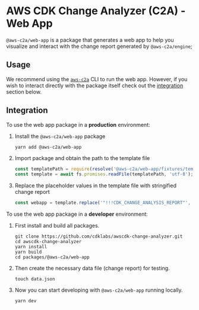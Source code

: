 # AWS CDK Change Analyzer (C2A) - Web App

`@aws-c2a/web-app` is a package that generates a web app to help you visualize and
interact with the change report generated by `@aws-c2a/engine`;

## Usage

We recommend using the [`aws-c2a`](https://npmjs.com/package/aws-c2a) CLI to run the
web app. However, if you wish to interact directly with the package itself check
out the [integration](#integration) section below.

## Integration 

To use the web app package in a **production** environment:

1. Install the `@aws-c2a/web-app` package
    ```
    yarn add @aws-c2a/web-app
    ```

2. Import package and obtain the path to the template file
    ```ts
    const templatePath = require(resolve('@aws-c2a/web-app/fixtures/template.index.html'));
    const template = await fs.promises.readFile(templatePath, 'utf-8');
    ```

3. Replace the placeholder values in the template file with stringified change report
    ```ts
    const webapp = template.replace('"!!!CDK_CHANGE_ANALYSIS_REPORT"', report);
    ```

To use the web app package in a **developer** environment:

1. First install and build all packages.
    ```
    git clone https://github.com/cdklabs/awscdk-change-analyzer.git
    cd awscdk-change-analyzer
    yarn install
    yarn build
    cd packages/@aws-c2a/web-app
    ```

2. Then create the necessary data file (change report) for testing.
    ```
    touch data.json
    ```

3. Now you can start developing with `@aws-c2a/web-app` running locally.
    ```
    yarn dev
    ```
